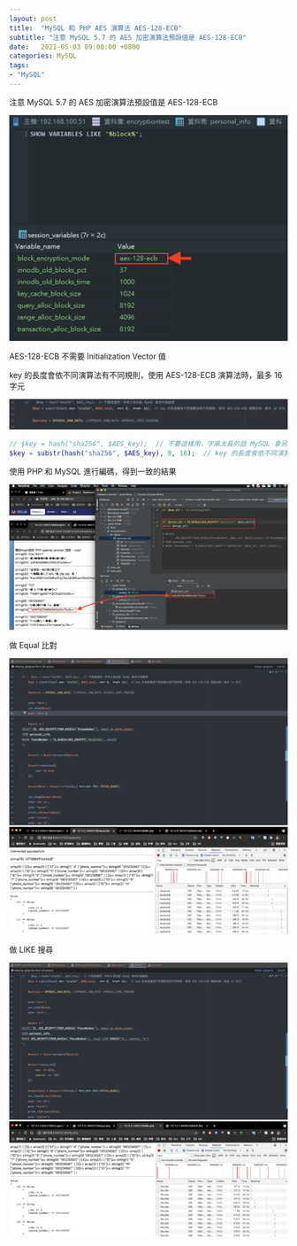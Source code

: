 ```yaml
---
layout: post
title:  "MySQL 和 PHP AES 演算法 AES-128-ECB"
subtitle: "注意 MySQL 5.7 的 AES 加密演算法預設值是 AES-128-ECB"
date:   2021-05-03 09:00:00 +0800
categories: MySQL
tags:
- "MySQL"
---
```


注意 MySQL 5.7 的 AES 加密演算法預設值是 AES-128-ECB

![](/images/medium/1__hoLbq8__JA0TdxuZhKonWUQ.png)

AES-128-ECB 不需要 Initialization Vector 值

key 的長度會依不同演算法有不同規則，使用 AES-128-ECB 演算法時，最多 16 字元

![](/images/medium/1__q0bV2j4hPzPw39ufLLo8Yw.png)

```php
// $key = hash("sha256", $AES_key);  // 不要這樣用，字串太長的話 MySQL 會另外做處理
$key = substr(hash("sha256", $AES_key), 0, 16);  // key 的長度會依不同演算法有不同規則，使用 AES-128-ECB 演算法時，最多 16 字元
```

使用 PHP 和 MySQL 進行編碼，得到一致的結果

![](/images/medium/1__0sfz9WOLSQG2zNgjx3RE__w.png)

做 Equal 比對

![](/images/medium/1__L8AnrwO1o__Y3H__anK17Zug.png)
![](/images/medium/1__eVwENC__R5ABuRpApwJHW5A.png)

做 LIKE 搜尋

![](/images/medium/1__UCYOUcSQS15I0fbsR2__J4g.png)
![](/images/medium/1__plgsvxhGhOpVnAIIMS2UcA.png)


